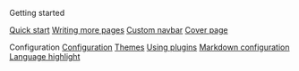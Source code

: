 Getting started

[Quick start](quickstart.md)
[Writing more pages](more-pages.md)
[Custom navbar](custom-navbar.md)
[Cover page](cover.md)

Configuration
[Configuration](configuration.md)
[Themes](themes.md)
[Using plugins](plugins.md)
[Markdown configuration](markdown.md)
[Language highlight](language-highlight.md)